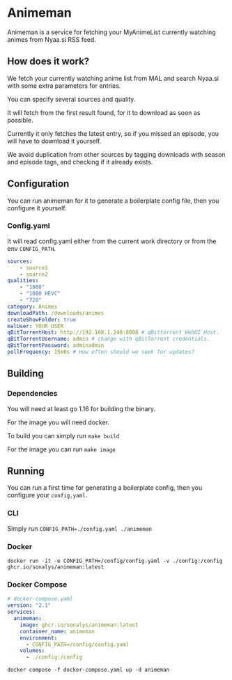# Animeman

Animeman is a service for fetching your MyAnimeList currently watching animes from Nyaa.si RSS feed.

## How does it work?

We fetch your currently watching anime list from MAL and search Nyaa.si with some extra parameters for entries.

You can specify several sources and quality.

It will fetch from the first result found, for it to download as soon as possible.

Currently it only fetches the latest entry, so if you missed an episode, you will have to download it yourself.

We avoid duplication from other sources by tagging downloads with season and episode tags, and checking if it already exists.

## Configuration

You can run animeman for it to generate a boilerplate config file, then you configure it yourself.

### Config.yaml

It will read config.yaml either from the current work directory or from the env `CONFIG_PATH`.

```yaml
sources:
    - source1
    - source2
qualities:
    - "1080"
    - "1080 HEVC"
    - "720"
category: Animes
downloadPath: /downloads/animes
createShowFolder: true
malUser: YOUR_USER
qBitTorrentHost: http://192.168.1.240:8088 # qBittorrent WebUI Host.
qBitTorrentUsername: admin # change with qBitTorrent credentials.
qBitTorrentPassword: adminadmin
pollFrequency: 15m0s # How often should we seek for updates?
```

## Building

### Dependencies

You will need at least go 1.16 for building the binary.

For the image you will need docker.

To build you can simply run `make build`

For the image you can run `make image`

## Running

You can run a first time for generating a boilerplate config, then you configure your `config.yaml`.

### CLI

Simply run `CONFIG_PATH=./config.yaml ./animeman`

### Docker

```docker run -it -e CONFIG_PATH=/config/config.yaml -v ./config:/config ghcr.io/sonalys/animeman:latest```

### Docker Compose

```yaml
# docker-compose.yaml
version: "2.1"
services:
  animeman:
    image: ghcr.io/sonalys/animeman:latest
    container_name: animeman
    environment:
      - CONFIG_PATH=/config/config.yaml
    volumes:
      - ./config:/config
```

`docker compose -f docker-compose.yaml up -d animeman`